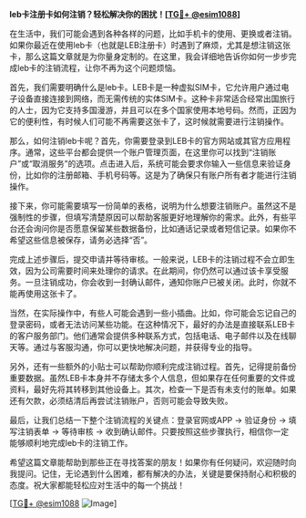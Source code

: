 **leb卡注册卡如何注销？轻松解决你的困扰！[[TG💪+ @esim1088](https://t.me/s/esim1088)]**

在生活中，我们可能会遇到各种各样的问题，比如手机卡的使用、更换或者注销。如果你最近在使用leb卡（也就是LEB注册卡）时遇到了麻烦，尤其是想注销这张卡，那么这篇文章就是为你量身定制的。在这里，我会详细地告诉你如何一步步完成leb卡的注销流程，让你不再为这个问题烦恼。

首先，我们需要明确什么是leb卡。LEB卡是一种虚拟SIM卡，它允许用户通过电子设备直接连接到网络，而无需传统的实体SIM卡。这种卡非常适合经常出国旅行的人士，因为它支持多国漫游，并且可以在多个国家使用本地号码。然而，正因为它的便利性，有时候人们可能不再需要这张卡了，这时候就需要进行注销操作。

那么，如何注销leb卡呢？首先，你需要登录到LEB卡的官方网站或其官方应用程序。通常，这些平台都会提供一个账户管理页面，在这里你可以找到“注销账户”或“取消服务”的选项。点击进入后，系统可能会要求你输入一些信息来验证身份，比如你的注册邮箱、手机号码等。这是为了确保只有账户所有者才能进行注销操作。

接下来，你可能需要填写一份简单的表格，说明为什么想要注销账户。虽然这不是强制性的步骤，但填写清楚原因可以帮助客服更好地理解你的需求。此外，有些平台还会询问你是否愿意保留某些数据备份，比如通话记录或者短信记录。如果你不希望这些信息被保存，请务必选择“否”。

完成上述步骤后，提交申请并等待审核。一般来说，LEB卡的注销过程不会立即生效，因为公司需要时间来处理你的请求。在此期间，你仍然可以通过该卡享受服务。一旦注销成功，你会收到一封确认邮件，通知你账户已被关闭。此时，你就不能再使用这张卡了。

当然，在实际操作中，有些人可能会遇到一些小插曲。比如，你可能会忘记自己的登录密码，或者无法访问某些功能。在这种情况下，最好的办法是直接联系LEB卡的客户服务部门。他们通常会提供多种联系方式，包括电话、电子邮件以及在线聊天等。通过与客服沟通，你可以更快地解决问题，并获得专业的指导。

另外，还有一些额外的小贴士可以帮助你顺利完成注销过程。首先，记得提前备份重要数据。虽然LEB卡本身并不存储太多个人信息，但如果存在任何重要的文件或资料，最好先将其转移到其他设备上。其次，检查一下是否有未支付的账单。如果还有欠款，必须结清后再尝试注销账户，否则可能会导致失败。

最后，让我们总结一下整个注销流程的关键点：登录官网或APP -> 验证身份 -> 填写注销表单 -> 等待审核 -> 收到确认邮件。只要按照这些步骤执行，相信你一定能够顺利地完成leb卡的注销工作。

希望这篇文章能帮助到那些正在寻找答案的朋友！如果你有任何疑问，欢迎随时向我提问。记住，无论遇到什么困难，都有解决的办法，关键是要保持耐心和积极的态度。祝大家都能轻松应对生活中的每一个挑战！

[[TG💪+ @esim1088](https://t.me/s/esim1088) ![Image](https://i.postimg.cc/4NQfJmqS/Snipaste-2025-05-13-00-14-12.png)]